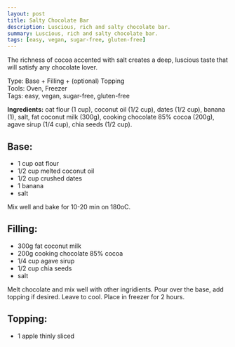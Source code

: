 ```yaml
---
layout: post
title: Salty Chocolate Bar
description: Luscious, rich and salty chocolate bar.
summary: Luscious, rich and salty chocolate bar.
tags: [easy, vegan, sugar-free, gluten-free]
---
```

The richness of cocoa accented with salt creates a deep, luscious taste that will satisfy any chocolate lover.

Type: Base + Filling + (optional) Topping <br>
Tools: Oven, Freezer <br>
Tags: easy, vegan, sugar-free, gluten-free <br>

**Ingredients:** oat flour (1 cup), coconut oil (1/2 cup), dates (1/2 cup), banana (1), salt, fat coconut milk (300g), cooking chocolate 85% cocoa (200g), agave sirup (1/4 cup), chia seeds (1/2 cup).


## Base:
- 1 cup oat flour
- 1/2 cup melted coconut oil
- 1/2 cup crushed dates
- 1 banana
- salt

Mix well and bake for 10-20 min on 180oC.

## Filling:
- 300g fat coconut milk
- 200g cooking chocolate 85% cocoa
- 1/4 cup agave sirup
- 1/2 cup chia seeds
- salt

Melt chocolate and mix well with other ingridients. Pour over the base, add topping if desired. Leave to cool.  Place in freezer for 2 hours.

## Topping:
- 1 apple thinly sliced


